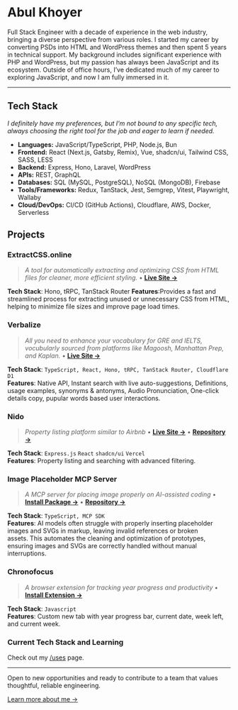 # Abul Khoyer

Full Stack Engineer with a decade of experience in the web industry, bringing a diverse perspective from various roles. I started my career by converting PSDs into HTML and WordPress themes and then spent 5 years in technical support. My background includes significant experience with PHP and WordPress, but my passion has always been JavaScript and its ecosystem. Outside of office hours, I’ve dedicated much of my career to exploring JavaScript, and now I am fully immersed in it.

---

## Tech Stack  

_I definitely have my preferences, but I’m not bound to any specific tech, always choosing the right tool for the job and eager to learn if needed._

- **Languages:** JavaScript/TypeScript, PHP, Node.js, Bun  
- **Frontend:** React (Next.js, Gatsby, Remix), Vue, shadcn/ui, Tailwind CSS, SASS, LESS  
- **Backend:** Express, Hono, Laravel, WordPress
- **APIs:** REST, GraphQL
- **Databases:** SQL (MySQL, PostgreSQL), NoSQL (MongoDB), Firebase  
- **Tools/Frameworks:** Redux, TanStack, Jest, Semgrep, Vitest, Playwright, Wallaby
- **Cloud/DevOps:** CI/CD (GitHub Actions), Cloudflare, AWS, Docker, Serverless 

## Projects

### **ExtractCSS.online**

> _A tool for automatically extracting and optimizing CSS from HTML files for cleaner, more efficient styling._ • **[Live Site →](https://extractcss.online/)**

**Tech Stack**: Hono, tRPC, TanStack Router
**Features**:Provides a fast and streamlined process for extracting unused or unnecessary CSS from HTML, helping to minimize file sizes and improve page load times.

### **Verbalize**

> _All you need to enhance your vocabulary for GRE and IELTS, vocubularly sourced from platforms like Magoosh, Manhattan Prep, and Kaplan._ • **[Live Site →](https://verbalize-online.com/)**

**Tech Stack**: `TypeScript, React, Hono, tRPC, TanStack Router, Cloudflare D1`                              
**Features**: Native API, Instant search with live auto-suggestions, Definitions, usage examples, synonyms & antonyms, Audio Pronunciation, One-click details copy, pupular words based user interactions.


### **Nido**

> _Property listing platform similar to Airbnb_ • **[Live Site →](https://nido-teal.vercel.app/)** • **[Repository →](https://github.com/hellokhoyer/Nido/)**

**Tech Stack**: `Express.js` `React` `shadcn/ui` `Vercel`  
**Features**: Property listing and searching with advanced filtering.

### **Image Placeholder MCP Server**

> _A MCP server for placing image properly on AI-assisted coding_ • **[Install Package →](https://www.npmjs.com/package/mcp-image-placeholder)** • **[Repository →](https://github.com/hellokhoyer/mcp-image-placer)**

**Tech Stack**: `TypeScript, MCP SDK`  
**Features**: AI models often struggle with properly inserting placeholder images and SVGs in markup, leaving invalid references or broken assets. This automates the cleaning and optimization of prototypes, ensuring images and SVGs are correctly handled without manual interruptions. 


### **Chronofocus**

> _A browser extension for tracking year progress and productivity_ • **[Install Extension →](https://chromewebstore.google.com/detail/chronofocus/ihakbkjpmmaaikoophfdbhfenooiagmf)**

**Tech Stack**: `Javascript`  
**Features**: Custom new tab with year progress bar, current date, week left, and current week.

### **Current Tech Stack and Learning**
Check out my [/uses](https://abulkhoyer.com/uses/) page.

---

Open to new opportunities and ready to contribute to a team that values thoughtful, reliable engineering.


[Learn more about me →](https://abulkhoyer.com/about)
